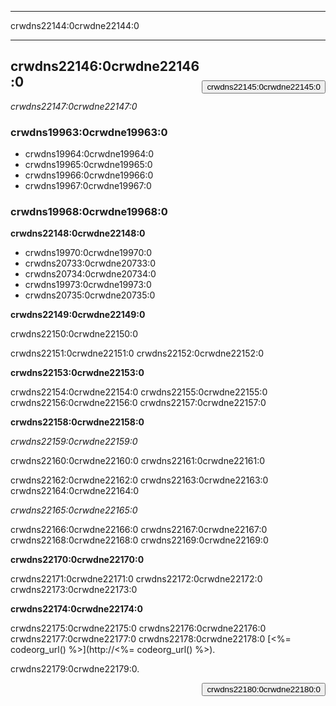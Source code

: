 * * *

crwdns22144:0crwdne22144:0

* * *

[<button style="float: right; margin-top: 50px">crwdns22145:0crwdne22145:0</button>](/#join)

## crwdns22146:0crwdne22146:0

*crwdns22147:0crwdne22147:0*

### crwdns19963:0crwdne19963:0

  * crwdns19964:0crwdne19964:0
  * crwdns19965:0crwdne19965:0
  * crwdns19966:0crwdne19966:0
  * crwdns19967:0crwdne19967:0

### crwdns19968:0crwdne19968:0

**crwdns22148:0crwdne22148:0**

  * crwdns19970:0crwdne19970:0
  * crwdns20733:0crwdne20733:0
  * crwdns20734:0crwdne20734:0
  * crwdns19973:0crwdne19973:0
  * crwdns20735:0crwdne20735:0

**crwdns22149:0crwdne22149:0**

crwdns22150:0crwdne22150:0

crwdns22151:0crwdne22151:0 crwdns22152:0crwdne22152:0

**crwdns22153:0crwdne22153:0**

crwdns22154:0crwdne22154:0 crwdns22155:0crwdne22155:0 crwdns22156:0crwdne22156:0 crwdns22157:0crwdne22157:0

**crwdns22158:0crwdne22158:0**

*crwdns22159:0crwdne22159:0*

crwdns22160:0crwdne22160:0 crwdns22161:0crwdne22161:0

crwdns22162:0crwdne22162:0 crwdns22163:0crwdne22163:0 crwdns22164:0crwdne22164:0

*crwdns22165:0crwdne22165:0*

crwdns22166:0crwdne22166:0 crwdns22167:0crwdne22167:0 crwdns22168:0crwdne22168:0 crwdns22169:0crwdne22169:0

**crwdns22170:0crwdne22170:0**

crwdns22171:0crwdne22171:0 crwdns22172:0crwdne22172:0 crwdns22173:0crwdne22173:0

**crwdns22174:0crwdne22174:0**

crwdns22175:0crwdne22175:0 crwdns22176:0crwdne22176:0 crwdns22177:0crwdne22177:0 crwdns22178:0crwdne22178:0 [<%= codeorg_url() %>](http://<%= codeorg_url() %>).

  
crwdns22179:0crwdne22179:0.

<a style="display: block" href="/#join"><button style="float: right;">crwdns22180:0crwdne22180:0</button></a>